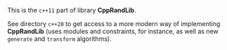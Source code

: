 This is the `c++11` part of library **CppRandLib**.

See directory `c++20` to get access to a more modern way of implementing 
**CppRandLib** (uses modules and constraints, for instance, as well as new 
`generate` and `transform` algorithms).
